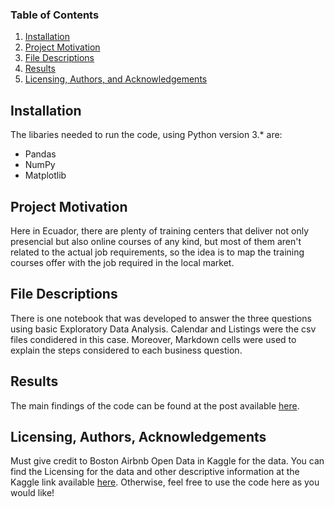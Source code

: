 ### Table of Contents

1. [Installation](#installation)
2. [Project Motivation](#motivation)
3. [File Descriptions](#files)
4. [Results](#results)
5. [Licensing, Authors, and Acknowledgements](#licensing)

## Installation <a name="installation"></a>

The libaries needed to run the code, using Python version 3.* are:

* Pandas
* NumPy
* Matplotlib

## Project Motivation<a name="motivation"></a>

Here in Ecuador, there are plenty of training centers that deliver not only presencial but also online courses of any kind, but most of them aren't related to the actual job requirements, so the idea is to map the training courses offer with the job required in the local market.

## File Descriptions <a name="files"></a>

There is one notebook that was developed to answer the three questions using basic Exploratory Data Analysis. Calendar and Listings were the csv files condidered in this case. Moreover, Markdown cells were used to explain the steps considered to each business question.

## Results<a name="results"></a>

The main findings of the code can be found at the post available [here](https://medium.com/@klever.mera/thinking-to-travel-to-boston-after-the-lockdown-f84a99ec728e).

## Licensing, Authors, Acknowledgements<a name="licensing"></a>

Must give credit to Boston Airbnb Open Data in Kaggle for the data.  You can find the Licensing for the data and other descriptive information at the Kaggle link available [here](https://www.kaggle.com/airbnb/boston).  Otherwise, feel free to use the code here as you would like! 

